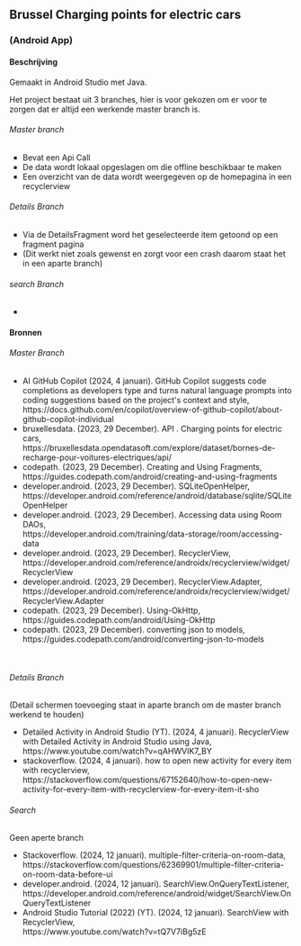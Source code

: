 <h2>Brussel Charging points for electric cars</h2>
<h3>(Android App)</h3>
<h4>Beschrijving</h4>
<p>Gemaakt in Android Studio met Java.</p>
<p>Het project bestaat uit 3 branches, hier is voor gekozen om er voor te zorgen dat er altijd een werkende master branch is.</p>
<h6>Master branch</h6>
<ul style="list-style-type: square;">
<li>Bevat een Api Call</li>
<li>De data wordt lokaal opgeslagen om die offline beschikbaar te maken</li>
<li>Een overzicht van de data wordt weergegeven op de homepagina in een recyclerview</li>
</ul>
<h6>Details Branch</h6>
<ul style="list-style-type: square;">
<li>Via de DetailsFragment word het geselecteerde item getoond op een fragment pagina</li>
<li>(Dit werkt niet zoals gewenst en zorgt voor een crash daarom staat het in een aparte branch)&nbsp;</li>
</ul>
<h6>search Branch</h6>
<ul style="list-style-type: square;">
<li></li>
</ul>


<h4>Bronnen</h4>
<h6>Master Branch</h6>
<ul>
<li>AI GitHub Copilot (2024, 4 januari). GitHub Copilot suggests code completions as developers type and turns natural language prompts into coding suggestions based on the project's context and style, <br /> https://docs.github.com/en/copilot/overview-of-github-copilot/about-github-copilot-individual</li>
<li>bruxellesdata. (2023, 29 December). API . Charging points for electric cars, <br /> https://bruxellesdata.opendatasoft.com/explore/dataset/bornes-de-recharge-pour-voitures-electriques/api/</li>
<li>codepath. (2023, 29 December). Creating and Using Fragments, <br /> https://guides.codepath.com/android/creating-and-using-fragments</li>
<li>developer.android. (2023, 29 December). SQLiteOpenHelper, <br /> https://developer.android.com/reference/android/database/sqlite/SQLiteOpenHelper</li>
<li>developer.android. (2023, 29 December). Accessing data using Room DAOs, <br /> https://developer.android.com/training/data-storage/room/accessing-data</li>
<li>developer.android. (2023, 29 December). RecyclerView, <br /> https://developer.android.com/reference/androidx/recyclerview/widget/RecyclerView</li>
<li>developer.android. (2023, 29 December). RecyclerView.Adapter, <br /> https://developer.android.com/reference/androidx/recyclerview/widget/RecyclerView.Adapter</li>
<li>codepath. (2023, 29 December). Using-OkHttp, <br /> https://guides.codepath.com/android/Using-OkHttp</li>
<li>codepath. (2023, 29 December). converting json to models, <br /> https://guides.codepath.com/android/converting-json-to-models</li>
</ul>
<p>&nbsp;</p>
<h6>Details Branch</h6>
<p>(Detail schermen toevoeging staat in aparte branch om de master branch werkend te houden)</p>
<ul>
<li>Detailed Activity in Android Studio (YT). (2024, 4 januari). RecyclerView with Detailed Activity in Android Studio using Java, <br /> https://www.youtube.com/watch?v=qAHWVIK7_BY</li>
<li>stackoverflow. (2024, 4 januari). how to open new activity for every item with recyclerview, <br /> https://stackoverflow.com/questions/67152640/how-to-open-new-activity-for-every-item-with-recyclerview-for-every-item-it-sho</li>
</ul>
<h6>Search</h6>
<p> Geen aperte branch </p>
<ul>
<li>Stackoverflow. (2024, 12 januari). multiple-filter-criteria-on-room-data, <br /> https://stackoverflow.com/questions/62369901/multiple-filter-criteria-on-room-data-before-ui</li>
<li>developer.android. (2024, 12 januari). SearchView.OnQueryTextListener, <br /> https://developer.android.com/reference/android/widget/SearchView.OnQueryTextListener</li>
<li>Android Studio Tutorial (2022) (YT). (2024, 12 januari). SearchView with RecyclerView, <br /> https://www.youtube.com/watch?v=tQ7V7iBg5zE</li>
</ul>
